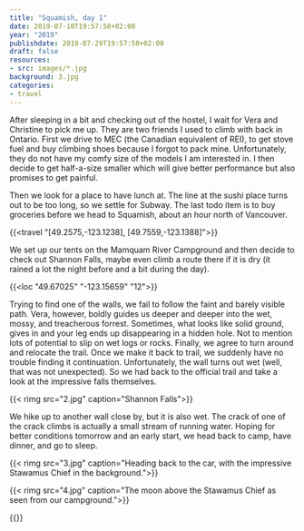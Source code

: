 ```yaml
---
title: "Squamish, day 1"
date: 2019-07-10T19:57:58+02:00
year: "2019"
publishdate: 2019-07-29T19:57:58+02:00
draft: false
resources:
- src: images/*.jpg
background: 3.jpg
categories:
- travel
---
```


After sleeping in a bit and checking out of the hostel, I wait for Vera and
Christine to pick me up. They are two friends I used to climb with back in
Ontario. First we drive to MEC (the Canadian equivalent of REI), to get stove
fuel and buy climbing shoes because I forgot to pack mine. Unfortunately, they
do not have my comfy size of the models I am interested in. I then decide to get
half-a-size smaller which will give better performance but also promises to get
painful.

Then we look for a place to have lunch at. The line at the sushi place turns out
to be too long, so we settle for Subway. The last todo item is to buy groceries
before we head to Squamish, about an hour north of Vancouver.

{{<travel "[49.2575,-123.1238], [49.7559,-123.1388]">}}

We set up our tents on the Mamquam River Campground and then decide to check out
Shannon Falls, maybe even climb a route there if it is dry (it rained a lot the
night before and a bit during the day).

{{<loc "49.67025" "-123.15659" "12">}}

Trying to find one of the walls, we fail to follow the faint and barely visible
path. Vera, however, boldly guides us deeper and deeper into the wet, mossy, and
treacherous forrest. Sometimes, what looks like solid ground, gives in and your
leg ends up disappearing in a hidden hole. Not to mention lots of potential to
slip on wet logs or rocks. Finally, we agree to turn around and relocate the
trail. Once we make it back to trail, we suddenly have no trouble finding it
continuation.  Unfortunately, the wall turns out wet (well, that was not
unexpected). So we had back to the official trail and take a look at the
impressive falls themselves.

{{< rimg src="2.jpg" caption="Shannon Falls">}}

We hike up to another wall close by, but it is also wet. The crack of one of the
crack climbs is actually a small stream of running water. Hoping for better
conditions tomorrow and an early start, we head back to camp, have dinner, and
go to sleep.

{{< rimg src="3.jpg" caption="Heading back to the car, with the impressive Stawamus Chief in the background.">}}

{{< rimg src="4.jpg" caption="The moon above the Stawamus Chief as seen from our campground.">}}

{{<nextday>}}
